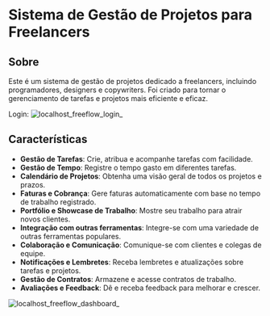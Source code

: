 # Sistema de Gestão de Projetos para Freelancers

## Sobre

Este é um sistema de gestão de projetos dedicado a freelancers, incluindo programadores, designers e copywriters. Foi criado para tornar o gerenciamento de tarefas e projetos mais eficiente e eficaz.

Login:
![localhost_freeflow_login_](https://github.com/gustav0meira/freeflow/assets/112213145/559d7c84-1a66-4841-b10a-639e48437287)

## Características

- **Gestão de Tarefas**: Crie, atribua e acompanhe tarefas com facilidade.
- **Gestão de Tempo**: Registre o tempo gasto em diferentes tarefas.
- **Calendário de Projetos**: Obtenha uma visão geral de todos os projetos e prazos.
- **Faturas e Cobrança**: Gere faturas automaticamente com base no tempo de trabalho registrado.
- **Portfólio e Showcase de Trabalho**: Mostre seu trabalho para atrair novos clientes.
- **Integração com outras ferramentas**: Integre-se com uma variedade de outras ferramentas populares.
- **Colaboração e Comunicação**: Comunique-se com clientes e colegas de equipe.
- **Notificações e Lembretes**: Receba lembretes e atualizações sobre tarefas e projetos.
- **Gestão de Contratos**: Armazene e acesse contratos de trabalho.
- **Avaliações e Feedback**: Dê e receba feedback para melhorar e crescer.

![localhost_freeflow_dashboard_](https://github.com/gustav0meira/freeflow/assets/112213145/c99f20f7-37dc-4d79-a51f-cc8fa20bb838)
